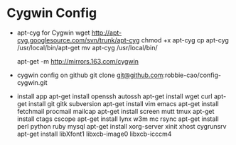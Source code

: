 Cygwin Config
=============

* apt-cyg for Cygwin
  wget http://apt-cyg.googlesource.com/svn/trunk/apt-cyg
  chmod +x apt-cyg
  cp apt-cyg /usr/local/bin/apt-get
  mv apt-cyg /usr/local/bin/

  apt-get -m http://mirrors.163.com/cygwin


* cygwin config on github
  git clone git@github.com:robbie-cao/config-cygwin.git


* install app
  apt-get install openssh autossh
  apt-get install wget curl 
  apt-get install git gitk subversion
  apt-get install vim emacs 
  apt-get install fetchmail procmail mailcap 
  apt-get install screen mutt tmux
  apt-get install ctags cscope 
  apt-get install lynx w3m mc rsync
  apt-get install perl python ruby mysql 
  apt-get install xorg-server xinit xhost cygrunsrv
  apt-get install libXfont1 libxcb-image0 libxcb-icccm4
